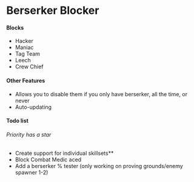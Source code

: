 # Berserker Blocker

#### Blocks
- Hacker
- Maniac 
- Tag Team
- Leech
- Crew Chief

#### Other Features
- Allows you to disable them if you only have berserker, all the time, or never
- Auto-updating

#### Todo list
###### Priority has a star
- Create support for individual skillsets**
- Block Combat Medic aced
- Add a berserker % tester (only working on proving grounds/enemy spawner 1-2)
